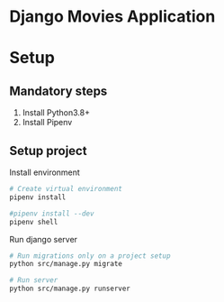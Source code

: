 # Django Movies Application

# Setup

## Mandatory steps
1. Install Python3.8+
2. Install Pipenv

## Setup project
Install environment
```bash
# Create virtual environment
pipenv install

#pipenv install --dev
pipenv shell
```

Run django server
```bash
# Run migrations only on a project setup
python src/manage.py migrate

# Run server
python src/manage.py runserver
```
